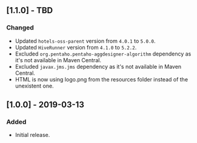 ## [1.1.0] - TBD
### Changed
- Updated `hotels-oss-parent` version from `4.0.1` to `5.0.0`.
- Updated `HiveRunner` version from `4.1.0` to `5.2.2`.
- Excluded `org.pentaho.pentaho-aggdesigner-algorithm` dependency as it's not available in Maven Central.
- Excluded `javax.jms.jms` dependency as it's not available in Maven Central.
- HTML is now using logo.png from the resources folder instead of the unexistent one. 

## [1.0.0] - 2019-03-13
### Added
- Initial release.
